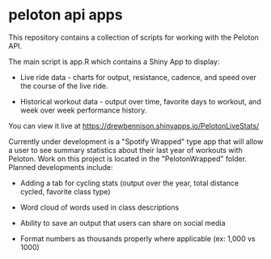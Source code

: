 # peloton api apps
This repository contains a collection of scripts for working with the Peloton API. 

The main script is app.R which contains a Shiny App to display:

* Live ride data - charts for output, resistance, cadence, and speed over the course of the live ride.

* Historical workout data - output over time, favorite days to workout, and week over week performance history.

You can view it live at https://drewbennison.shinyapps.io/PelotonLiveStats/

Currently under development is a "Spotify Wrapped" type app that will allow a user to see summary statistics about their last year of workouts with Peloton. Work on this project is located in the "PelotonWrapped" folder. Planned developments include:

* Adding a tab for cycling stats (output over the year, total distance cycled, favorite class type)

* Word cloud of words used in class descriptions

* Ability to save an output that users can share on social media

* Format numbers as thousands properly where applicable (ex: 1,000 vs 1000)
